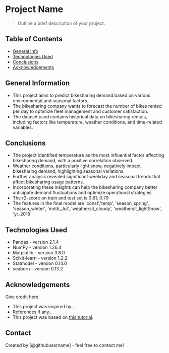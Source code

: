 # Project Name
> Outline a brief description of your project.


## Table of Contents
* [General Info](#general-information)
* [Technologies Used](#technologies-used)
* [Conclusions](#conclusions)
* [Acknowledgements](#acknowledgements)

<!-- You can include any other section that is pertinent to your problem -->

## General Information
- This project aims to predict bikesharing demand based on various environmental and seasonal factors.
- The bikesharing company wants to forecast the number of bikes rented per day to optimize fleet management and customer satisfaction.
- The dataset used contains historical data on bikesharing rentals, including factors like temperature, weather conditions, and time-related variables.

## Conclusions
- The project identified temperature as the most influential factor affecting bikesharing demand, with a positive correlation observed.
-  Weather conditions, particularly light snow, negatively impact bikesharing demand, highlighting seasonal variations.
-  Further analysis revealed significant weekday and seasonal trends that affect bikesharing usage patterns.
-  Incorporating these insights can help the bikesharing company better anticipate demand fluctuations and optimize operational strategies.
-  The r2-score on train and test set is 0.81, 0.79
-  The features in the final model are 'const','temp', 'season_spring', 'season_winter', 'mnth_Jul',
       'weathersit_cloudy', 'weathersit_lightSnow', 'yr_2019'

## Technologies Used
- Pandas - version 2.1.4
- NumPy - version 1.26.4
- Matplotlib - version 3.8.0
- Scikit-learn - version 1.2.2
- Statmodel - version 0.14.0
- seaborn - version 0.13.2

<!-- As the libraries versions keep on changing, it is recommended to mention the version of library used in this project -->

## Acknowledgements
Give credit here.
- This project was inspired by...
- References if any...
- This project was based on [this tutorial](https://www.example.com).


## Contact
Created by [@githubusername] - feel free to contact me!


<!-- Optional -->
<!-- ## License -->
<!-- This project is open source and available under the [... License](). -->

<!-- You don't have to include all sections - just the one's relevant to your project -->

